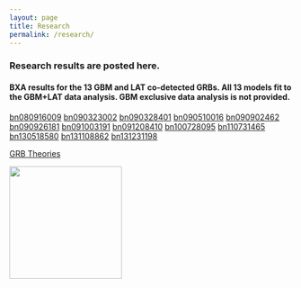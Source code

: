 ```yaml
---
layout: page
title: Research
permalink: /research/
---
```


### Research results are posted here.
#### BXA results for the 13 GBM and LAT co-detected GRBs. All 13 models fit to the GBM+LAT data analysis. GBM exclusive data analysis is not provided. 
[bn080916009](https://github.com/mtbk24/bn080916009/blob/master/analysis.md)
[bn090323002](https://github.com/mtbk24/bn090323002/blob/master/analysis.md)
[bn090328401](https://github.com/mtbk24/bn090328401/blob/master/analysis.md)
[bn090510016](https://github.com/mtbk24/bn090510016/blob/master/analysis.md)
[bn090902462](https://github.com/mtbk24/bn090902462/blob/master/analysis.md)
[bn090926181](https://github.com/mtbk24/bn090926181/blob/master/analysis.md)
[bn091003191](https://github.com/mtbk24/bn091003191/blob/master/analysis.md)
[bn091208410](https://github.com/mtbk24/bn091208410/blob/master/analysis.md)
[bn100728095](https://github.com/mtbk24/bn100728095/blob/master/analysis.md)
[bn110731465](https://github.com/mtbk24/bn110731465/blob/master/analysis.md)
[bn130518580](https://github.com/mtbk24/bn130518580/blob/master/analysis.md)
[bn131108862](https://github.com/mtbk24/bn131108862/blob/master/analysis.md)
[bn131231198](https://github.com/mtbk24/bn131231198/blob/master/analysis.md)


[GRB Theories](https://github.com/mtbk24/mtbk24.github.io/blob/master/notes/Chapter_Theories_of_GRBs.pdf)


<p>
<img src="mtbk24/bn080916009/images/sbpl_-01-_L__ParamDistribution.pdf
" style="width: 200px;"/>
 <em> </em>
</p>
